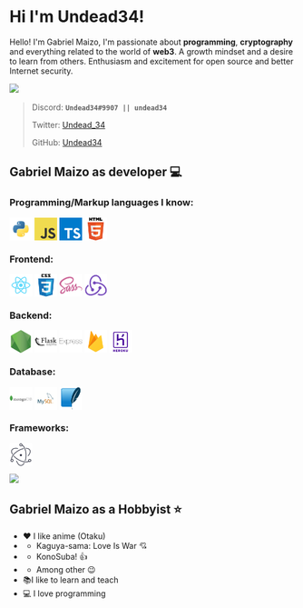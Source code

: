 # Hi I'm Undead34!

Hello! I'm Gabriel Maizo, I'm passionate about **programming**, **cryptography** and everything related to the world of **web3**.
A growth mindset and a desire to learn from others.
Enthusiasm and excitement for open source and better Internet security. 

![](https://discord.c99.nl/widget/theme-5/833091740134801458.png)
> Discord: **`Undead34#9907 || undead34`** 
> 
> Twitter: [Undead_34](https://twitter.com/Undead_34) 
> 
> GitHub: [Undead34](https://github.com/Undead34) 

## Gabriel Maizo as developer 💻
### Programming/Markup languages I know:
<div> 
  <img align="center" alt="Python" width="40px" src="https://raw.githubusercontent.com/github/explore/master/topics/python/python.png" />
   <img align="center" alt="JavaScript" width="40px" src="https://raw.githubusercontent.com/github/explore/master/topics/javascript/javascript.png" />
  <img align="center" alt="TypeScript" width="40px" src="https://raw.githubusercontent.com/github/explore/master/topics/typescript/typescript.png" />
  <img align="center" alt="HTML5" width="40px" src="https://raw.githubusercontent.com/github/explore/master/topics/html/html.png" />
</div>

### Frontend:
<div>
   <img align="center" alt="React" width="40px" src="https://raw.githubusercontent.com/github/explore/master/topics/react/react.png" />
  <img align="center" alt="CSS" width="40px" src="https://raw.githubusercontent.com/github/explore/master/topics/css/css.png" />
  <img align="center" alt="SASS" width="40px" src="https://raw.githubusercontent.com/github/explore/master/topics/sass/sass.png" />
  <img align="center" alt="Redux" width="40px" src="https://raw.githubusercontent.com/github/explore/master/topics/redux/redux.png" />
</div>


### Backend:
  <div>
    <img align="center" alt="Node.js" width="40px" src="https://raw.githubusercontent.com/github/explore/master/topics/nodejs/nodejs.png" />
    <img align="center" alt="Flask" width="40px" src="https://raw.githubusercontent.com/github/explore/master/topics/flask/flask.png" />
    <img align="center" alt="Express" width="40px" src="https://raw.githubusercontent.com/github/explore/master/topics/express/express.png" />
    <img align="center" alt="Firebase" width="40px" src="https://raw.githubusercontent.com/github/explore/master/topics/firebase/firebase.png" />
    <img align="center" alt="Heroku" width="40px" src="https://raw.githubusercontent.com/github/explore/master/topics/heroku/heroku.png" />
  </div>
  
### Database:
  <div>
    <img align="center" alt="MongoDB" width="40px" src="https://raw.githubusercontent.com/github/explore/master/topics/mongodb/mongodb.png" />
    <img align="center" alt="MySQL" width="40px" src="https://raw.githubusercontent.com/github/explore/master/topics/mysql/mysql.png" />
    <img align="center" alt="SQLite" width="40px" src="https://raw.githubusercontent.com/github/explore/master/topics/sqlite/sqlite.png" />
  </div>
  
### Frameworks:
  <img align="center" alt="Electron" width="40px" src="https://raw.githubusercontent.com/github/explore/master/topics/electron/electron.png" />

<br/>

[![](https://github-readme-stats.vercel.app/api?username=Undead34&show_icons=true&layout=compact&theme=ligth&count_private=true)](https://github.com/Undead34)

## Gabriel Maizo as a Hobbyist ⭐️
- ❤️ I like anime (Otaku)
- - Kaguya-sama: Love Is War 💘
- - KonoSuba! 👍
- - Among other 😉
- 📚I like to learn and teach
- 💻 I love programming
